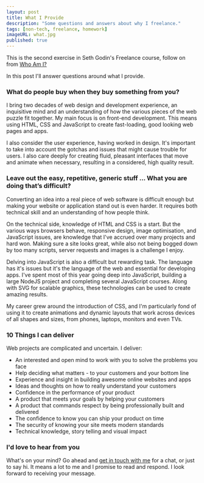 ```yaml
---
layout: post
title: What I Provide
description: "Some questions and answers about why I freelance."
tags: [non-tech, freelance, homework]
imageURL: what.jpg
published: true
---
```


This is the second exercise in Seth Godin's Freelance course, follow on from [Who Am I?](/blog/who-am-i/)

In this post I'll answer questions around what I provide.

### What do people buy when they buy something from you?

I bring two decades of web design and development experience, an inquisitive mind and an understanding of how the various pieces of the web puzzle fit together. My main focus is on front-end development. This means using HTML, CSS and JavaScript to create fast-loading, good looking web pages and apps.

I also consider the user experience, having worked in design. It's important to take into account the gotchas and issues that might cause trouble for users. I also care deeply for creating fluid, pleasant interfaces that move and animate when necessary, resulting in a considered, high quality result.

### Leave out the easy, repetitive, generic stuff ... What you are doing that’s difficult?

Converting an idea into a real piece of web software is difficult enough but making your website or application stand out is even harder. It requires both technical skill and an understanding of how people think.

On the technical side, knowledge of HTML and CSS is a start. But the various ways browsers behave, responsive design, image optimisation, and JavaScript issues, are knowledge that I've accrued over many projects and hard won. Making sure a site looks great, while also not being bogged down by too many scripts, server requests and images is a challenge I enjoy.

Delving into JavaScript is also a difficult but rewarding task. The language has it's issues but it's the language of the web and essential for developing apps. I've spent most of this year going deep into JavaScript, building a large NodeJS project and completing several JavaScript courses. Along with SVG for scalable graphics, these technologies can be used to create amazing results.

My career grew around the introduction of CSS, and I'm particularly fond of using it to create animations and dynamic layouts that work across devices of all shapes and sizes, from phones, laptops, monitors and even TVs.

### 10 Things I can deliver

Web projects are complicated and uncertain. I deliver:

* An interested and open mind to work with you to solve the problems you face
* Help deciding what matters - to your customers and your bottom line
* Experience and insight in building awesome online websites and apps
* Ideas and thoughts on how to really understand your customers
* Confidence in the performance of your product
* A product that meets your goals by helping your customers
* A product that commands respect by being professionally built and delivered
* The confidence to know you can ship your product on time
* The security of knowing your site meets modern standards
* Technical knowledge, story telling and visual impact

### I'd love to hear from you

What's on your mind? Go ahead and [get in touch with me](mailto:d@hop.ie) for a chat, or just to say hi. It means a lot to me and I promise to read and respond. I look forward to receiving your message.




